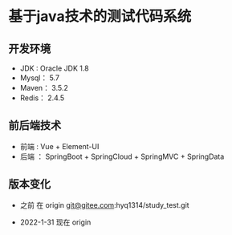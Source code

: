 # 基于java技术的测试代码系统

## 开发环境

* JDK : Oracle JDK 1.8
* Mysql： 5.7
* Maven： 3.5.2
* Redis： 2.4.5



## 前后端技术

* 前端 : Vue + Element-UI
* 后端 ： SpringBoot + SpringCloud + SpringMVC + SpringData

## 版本变化

+ 之前 在 origin  git@gitee.com:hyq1314/study_test.git

+ 2022-1-31 现在 origin



